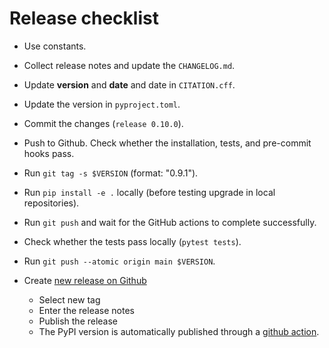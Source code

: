 # Release checklist

- Use constants.
- Collect release notes and update the `CHANGELOG.md`.
- Update **version** and **date**  and date in `CITATION.cff`.
- Update the version in `pyproject.toml`.
- Commit the changes (`release 0.10.0`).
- Push to Github. Check whether the installation, tests, and pre-commit hooks pass.
- Run `git tag -s $VERSION` (format: "0.9.1").
- Run `pip install -e .` locally (before testing upgrade in local repositories).
- Run `git push` and wait for the GitHub actions to complete successfully.
- Check whether the tests pass locally (``pytest tests``).
- Run `git push --atomic origin main $VERSION`.

- Create [new release on Github](https://github.com/CoLRev-Environment/search-query/releases/new)
    - Select new tag
    - Enter the release notes
    - Publish the release
    - The PyPI version is automatically published through a [github action](https://github.com/CoLRev-Environment/search-query/actions/workflows/publish.yml).
